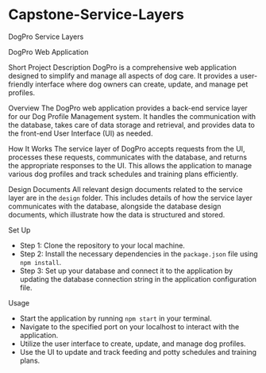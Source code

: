 # Capstone-Service-Layers
DogPro Service Layers

DogPro Web Application

Short Project Description
DogPro is a comprehensive web application designed to simplify and manage all aspects of dog care. It provides a user-friendly interface where dog owners can create, update, and manage pet profiles.

Overview
The DogPro web application provides a back-end service layer for our Dog Profile Management system. It handles the communication with the database, takes care of data storage and retrieval, and provides data to the front-end User Interface (UI) as needed. 

How It Works
The service layer of DogPro accepts requests from the UI, processes these requests, communicates with the database, and returns the appropriate responses to the UI. This allows the application to manage various dog profiles and track schedules and training plans efficiently.

Design Documents
All relevant design documents related to the service layer are in the `design` folder. This includes details of how the service layer communicates with the database, alongside the database design documents, which illustrate how the data is structured and stored.

Set Up
- Step 1: Clone the repository to your local machine.
- Step 2: Install the necessary dependencies in the `package.json` file using `npm install`.
- Step 3: Set up your database and connect it to the application by updating the database connection string in the application configuration file.

Usage
- Start the application by running `npm start` in your terminal.
- Navigate to the specified port on your localhost to interact with the application.
- Utilize the user interface to create, update, and manage dog profiles.
- Use the UI to update and track feeding and potty schedules and training plans.
  
